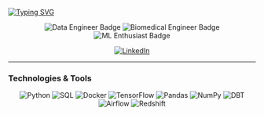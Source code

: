 
[![Typing SVG](https://readme-typing-svg.demolab.com?font=Fira+Code&size=30&duration=3000&pause=200&center=true&vCenter=true&random=false&width=1000&height=100&lines=Hey+there,+welcome;I+hope+you+enjoy+your+stay;It's+good+to+have+you+here;Even+if+it's+just+for+the+day)](https://git.io/typing-svg)


<!-- Badges -->
<p align="center">
  <img src="https://img.shields.io/badge/Data%20Engineer-%230078D7.svg?&style=for-the-badge&logo=&logoColor=white" alt="Data Engineer Badge">
  <img src="https://img.shields.io/badge/Biomedical%20Engineer-%236DB33F.svg?&style=for-the-badge&logo=&logoColor=white" alt="Biomedical Engineer Badge">
  <img src="https://img.shields.io/badge/Machine%20Learning%20Enthusiast-%23FF9900.svg?&style=for-the-badge&logo=&logoColor=white" alt="ML Enthusiast Badge">
</p>

<!-- Social Links -->
<p align="center">
  <a href="https://www.linkedin.com/in/martinpierangeli/" target="_blank">
    <img src="https://img.shields.io/badge/LinkedIn-0077B5?style=for-the-badge&logo=linkedin&logoColor=white" alt="LinkedIn">
  </a>
</p>

---


<!-- Technologies and Tools -->
### Technologies & Tools
<p align="center">
  <img src="https://img.shields.io/badge/Python-3776AB?style=for-the-badge&logo=python&logoColor=white" alt="Python">
  <img src="https://img.shields.io/badge/SQL-%230078D7.svg?&style=for-the-badge&logo=&logoColor=white" alt="SQL">
  <img src="https://img.shields.io/badge/Docker-%232496ED.svg?&style=for-the-badge&logo=docker&logoColor=white" alt="Docker">
  <img src="https://img.shields.io/badge/TensorFlow-%23FF6F00.svg?&style=for-the-badge&logo=tensorflow&logoColor=white" alt="TensorFlow">
  <img src="https://img.shields.io/badge/Pandas-%23150458.svg?&style=for-the-badge&logo=pandas&logoColor=white" alt="Pandas">
  <img src="https://img.shields.io/badge/NumPy-%23013243.svg?&style=for-the-badge&logo=numpy&logoColor=white" alt="NumPy">
  <img src="https://img.shields.io/badge/DBT-%23FF6F00.svg?&style=for-the-badge&logo=dbt&logoColor=white" alt="DBT">
  <img src="https://img.shields.io/badge/Airflow-%230066CC.svg?&style=for-the-badge&logo=apache-airflow&logoColor=white" alt="Airflow">
  <img src="https://img.shields.io/badge/Redshift-%23E71A1A.svg?&style=for-the-badge&logo=amazon-aws&logoColor=white" alt="Redshift">
</p>


